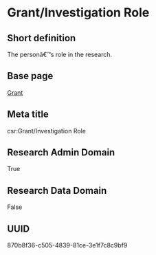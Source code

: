# Grant/Investigation Role
## Short definition
The personâ€™s role in the research.
## Base page
[Grant](../Objects/Grant.md)
## Meta title
csr:Grant/Investigation Role
## Research Admin Domain
True
## Research Data Domain
False
## UUID
870b8f36-c505-4839-81ce-3e1f7c8c9bf9
